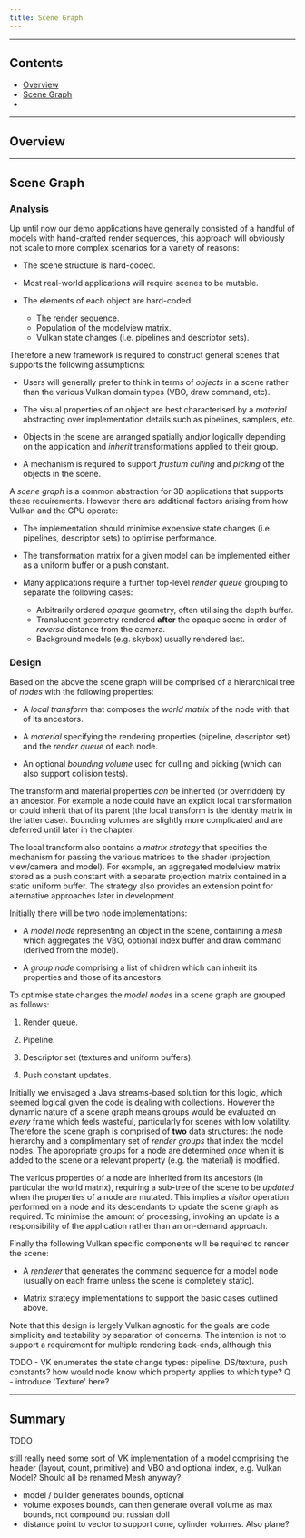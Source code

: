 ```yaml
---
title: Scene Graph
---
```


---

## Contents

- [Overview](#overview)
- [Scene Graph](#scene-graph)
- 

---

## Overview

---

## Scene Graph

### Analysis

Up until now our demo applications have generally consisted of a handful of models with hand-crafted render sequences, this approach will obviously not scale to more complex scenarios for a variety of reasons:

* The scene structure is hard-coded.

* Most real-world applications will require scenes to be mutable.

* The elements of each object are hard-coded:
    - The render sequence.
    - Population of the modelview matrix.
    - Vulkan state changes (i.e. pipelines and descriptor sets).

Therefore a new framework is required to construct general scenes that supports the following assumptions:

* Users will generally prefer to think in terms of _objects_ in a scene rather than the various Vulkan domain types (VBO, draw command, etc).

* The visual properties of an object are best characterised by a _material_ abstracting over implementation details such as pipelines, samplers, etc.

* Objects in the scene are arranged spatially and/or logically depending on the application and _inherit_ transformations applied to their group.

* A mechanism is required to support _frustum culling_ and _picking_ of the objects in the scene.

A _scene graph_ is a common abstraction for 3D applications that supports these requirements.  However there are additional factors arising from how Vulkan and the GPU operate:

* The implementation should minimise expensive state changes (i.e. pipelines, descriptor sets) to optimise performance.

* The transformation matrix for a given model can be implemented either as a uniform buffer or a push constant.

* Many applications require a further top-level _render queue_ grouping to separate the following cases:
    - Arbitrarily ordered _opaque_ geometry, often utilising the depth buffer.
    - Translucent geometry rendered __after__ the opaque scene in order of _reverse_ distance from the camera.
    - Background models (e.g. skybox) usually rendered last.

### Design

Based on the above the scene graph will be comprised of a hierarchical tree of _nodes_ with the following properties:

* A _local transform_ that composes the _world matrix_ of the node with that of its ancestors.

* A _material_ specifying the rendering properties (pipeline, descriptor set) and the _render queue_ of each node.

* An optional _bounding volume_ used for culling and picking (which can also support collision tests).

The transform and material properties _can_ be inherited (or overridden) by an ancestor.  For example a node could have an explicit local transformation or could inherit that of its parent (the local transform is the identity matrix in the latter case).  Bounding volumes are slightly more complicated and are deferred until later in the chapter.

The local transform also contains a _matrix strategy_ that specifies the mechanism for passing the various matrices to the shader (projection, view/camera and model).  For example, an aggregated modelview matrix stored as a push constant with a separate projection matrix contained in a static uniform buffer.  The strategy also provides an extension point for alternative approaches later in development.

Initially there will be two node implementations:

* A _model node_ representing an object in the scene, containing a _mesh_ which aggregates the VBO, optional index buffer and draw command (derived from the model).

* A _group node_ comprising a list of children which can inherit its properties and those of its ancestors.

To optimise state changes the _model nodes_ in a scene graph are grouped as follows:

1. Render queue.

2. Pipeline.

3. Descriptor set (textures and uniform buffers).

4. Push constant updates.

Initially we envisaged a Java streams-based solution for this logic, which seemed logical given the code is dealing with collections.  However the dynamic nature of a scene graph means groups would be evaluated on _every_ frame which feels wasteful, particularly for scenes with low volatility.  Therefore the scene graph is comprised of __two__ data structures: the node hierarchy and a complimentary set of _render groups_ that index the model nodes.  The appropriate groups for a node are determined _once_ when it is added to the scene or a relevant property (e.g. the material) is modified.

The various properties of a node are inherited from its ancestors (in particular the world matrix), requiring a sub-tree of the scene to be _updated_ when the properties of a node are mutated.  This implies a _visitor_ operation performed on a node and its descendants to update the scene graph as required.  To minimise the amount of processing, invoking an update is a responsibility of the application rather than an on-demand approach.

Finally the following Vulkan specific components will be required to render the scene:

* A _renderer_ that generates the command sequence for a model node (usually on each frame unless the scene is completely static).

* Matrix strategy implementations to support the basic cases outlined above.

Note that this design is largely Vulkan agnostic for the goals are code simplicity and testability by separation of concerns.  The intention is not to support a requirement for multiple rendering back-ends, although this 

TODO - VK enumerates the state change types: pipeline, DS/texture, push constants? how would node know which property applies to which type?
Q - introduce 'Texture' here?

---

## Summary

TODO



still really need some sort of VK implementation of a model comprising the header (layout, count, primitive) and VBO and optional index, e.g. Vulkan Model?  Should all be renamed Mesh anyway?
- model / builder generates bounds, optional
- volume exposes bounds, can then generate overall volume as max bounds, not compound but russian doll
- distance point to vector to support cone, cylinder volumes. Also plane?

